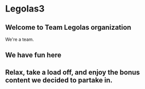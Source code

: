 # Legolas3


## Welcome to Team Legolas organization
We're a team.
## We have fun here

## Relax, take a load off, and enjoy the bonus content we decided to partake in.

